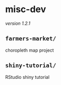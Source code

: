# misc-dev

*version 1.2.1*

## `farmers-market/`
choropleth map project

## `shiny-tutorial/`
RStudio shiny tutorial
